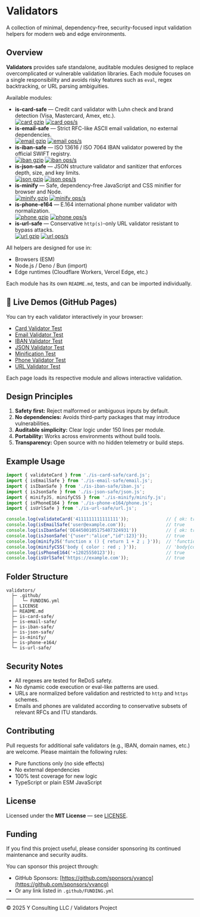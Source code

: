 # Validators

A collection of minimal, dependency-free, security-focused input validation helpers for modern web and edge environments.

## Overview

**Validators** provides safe standalone, auditable modules designed to replace overcomplicated or vulnerable validation libraries. Each module focuses on a single responsibility and avoids risky features such as `eval`, regex backtracking, or URL parsing ambiguities.

Available modules:

- **is-card-safe** — Credit card validator with Luhn check and brand detection (Visa, Mastercard, Amex, etc.).  
  [![card gzip](https://img.shields.io/endpoint?url=https://raw.githubusercontent.com/yvancg/validators/main/metrics/card.js.json)](./metrics/card.js.json)
  [![card ops/s](https://img.shields.io/endpoint?url=https://raw.githubusercontent.com/yvancg/validators/main/bench/card.json)](./bench/card.json)
- **is-email-safe** — Strict RFC-like ASCII email validation, no external dependencies.  
  [![email gzip](https://img.shields.io/endpoint?url=https://raw.githubusercontent.com/yvancg/validators/main/metrics/email.js.json)](./metrics/email.js.json)
  [![email ops/s](https://img.shields.io/endpoint?url=https://raw.githubusercontent.com/yvancg/validators/main/bench/email.json)](./bench/email.json)
- **is-iban-safe** — ISO 13616 / ISO 7064 IBAN validator powered by the official SWIFT registry.  
  [![iban gzip](https://img.shields.io/endpoint?url=https://raw.githubusercontent.com/yvancg/validators/main/metrics/iban.js.json)](./metrics/iban.js.json)
  [![iban ops/s](https://img.shields.io/endpoint?url=https://raw.githubusercontent.com/yvancg/validators/main/bench/iban.json)](./bench/iban.json)
- **is-json-safe** — JSON structure validator and sanitizer that enforces depth, size, and key limits.  
  [![json gzip](https://img.shields.io/endpoint?url=https://raw.githubusercontent.com/yvancg/validators/main/metrics/json.js.json)](./metrics/json.js.json)
  [![json ops/s](https://img.shields.io/endpoint?url=https://raw.githubusercontent.com/yvancg/validators/main/bench/json.json)](./bench/json.json)
- **is-minify** — Safe, dependency-free JavaScript and CSS minifier for browser and Node.  
  [![minify gzip](https://img.shields.io/endpoint?url=https://raw.githubusercontent.com/yvancg/validators/main/metrics/minify.js.json)](./metrics/minify.js.json)
  [![minify ops/s](https://img.shields.io/endpoint?url=https://raw.githubusercontent.com/yvancg/validators/main/bench/minify.json)](./bench/minify.json)
- **is-phone-e164** — E.164 international phone number validator with normalization.  
  [![phone gzip](https://img.shields.io/endpoint?url=https://raw.githubusercontent.com/yvancg/validators/main/metrics/phone.js.json)](./metrics/phone.js.json)
  [![phone ops/s](https://img.shields.io/endpoint?url=https://raw.githubusercontent.com/yvancg/validators/main/bench/phone.json)](./bench/phone.json)
- **is-url-safe** — Conservative `http(s)`-only URL validator resistant to bypass attacks.  
  [![url gzip](https://img.shields.io/endpoint?url=https://raw.githubusercontent.com/yvancg/validators/main/metrics/url.js.json)](./metrics/url.js.json)
  [![url ops/s](https://img.shields.io/endpoint?url=https://raw.githubusercontent.com/yvancg/validators/main/bench/url.json)](./bench/url.json)

All helpers are designed for use in:
- Browsers (ESM)
- Node.js / Deno / Bun (import)
- Edge runtimes (Cloudflare Workers, Vercel Edge, etc.)

Each module has its own `README.md`, tests, and can be imported individually.

## 🔗 Live Demos (GitHub Pages)

You can try each validator interactively in your browser:

- [Card Validator Test](https://yvancg.github.io/validators/is-card-safe/card-test.html)
- [Email Validator Test](https://yvancg.github.io/validators/is-email-safe/email-test.html)
- [IBAN Validator Test](https://yvancg.github.io/validators/is-iban-safe/iban-test.html)
- [JSON Validator Test](https://yvancg.github.io/validators/is-json-safe/json-test.html)
- [Minification Test](https://yvancg.github.io/validators/is-minify/minify-test.html)
- [Phone Validator Test](https://yvancg.github.io/validators/is-phone-e164/phone-test.html)
- [URL Validator Test](https://yvancg.github.io/validators/is-url-safe/url-test.html)

Each page loads its respective module and allows interactive validation.

## Design Principles

1. **Safety first:** Reject malformed or ambiguous inputs by default.
2. **No dependencies:** Avoids third-party packages that may introduce vulnerabilities.
3. **Auditable simplicity:** Clear logic under 150 lines per module.
4. **Portability:** Works across environments without build tools.
5. **Transparency:** Open source with no hidden telemetry or build steps.

## Example Usage

```js
import { validateCard } from './is-card-safe/card.js';
import { isEmailSafe } from './is-email-safe/email.js';
import { isIbanSafe } from './is-iban-safe/iban.js';
import { isJsonSafe } from './is-json-safe/json.js';
import { minifyJS, minifyCSS } from './is-minify/minify.js';
import { isPhoneE164 } from './is-phone-e164/phone.js';
import { isUrlSafe } from './is-url-safe/url.js';

console.log(validateCard('4111111111111111'));              // { ok: true, brand: 'visa', ... }
console.log(isEmailSafe('user@example.com'));               // true
console.log(isIbanSafe('DE44500105175407324931'))           // { ok: true, ... }
console.log(isJsonSafe('{"user":"alice","id":123}'));       // true
console.log(minifyJS('function x () { return 1 + 2 ; }'));  // 'function x(){return 1+2;}'
console.log(minifyCSS('body { color : red ; }'));           // 'body{color:red;}'
console.log(isPhoneE164('+12025550123'));                   // true
console.log(isUrlSafe('https://example.com'));              // true
```

## Folder Structure

```
validators/
  ├─ .github/
  │   └─ FUNDING.yml
  ├─ LICENSE
  ├─ README.md
  ├─ is-card-safe/
  ├─ is-email-safe/
  ├─ is-iban-safe/
  ├─ is-json-safe/
  ├─ is-minify/
  ├─ is-phone-e164/
  └─ is-url-safe/
```

## Security Notes

- All regexes are tested for ReDoS safety.
- No dynamic code execution or eval-like patterns are used.
- URLs are normalized before validation and restricted to `http` and `https` schemes.
- Emails and phones are validated according to conservative subsets of relevant RFCs and ITU standards.

## Contributing

Pull requests for additional safe validators (e.g., IBAN, domain names, etc.) are welcome. Please maintain the following rules:

- Pure functions only (no side effects)
- No external dependencies
- 100% test coverage for new logic
- TypeScript or plain ESM JavaScript

## License

Licensed under the **MIT License** — see [LICENSE](./LICENSE).

## Funding

If you find this project useful, please consider sponsoring its continued maintenance and security audits.

You can sponsor this project through:

- GitHub Sponsors: [https://github.com/sponsors/yvancg](https://github.com/sponsors/yvancg)
- Or any link listed in `.github/FUNDING.yml`

---

© 2025 Y Consulting LLC / Validators Project
